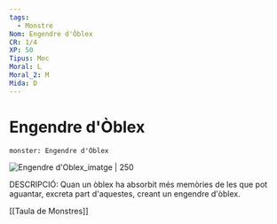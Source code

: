 ```yaml
---
tags:
  - Monstre
Nom: Engendre d'Òblex
CR: 1/4
XP: 50
Tipus: Moc
Moral: L
Moral_2: M
Mida: D
---
```

# Engendre d'Òblex

```statblock
monster: Engendre d'Òblex
```

![Engendre d'Oblex_imatge | 250](https://static.wikia.nocookie.net/forgottenrealms/images/2/24/Oblex_spawn-5e.png/revision/latest/scale-to-width-down/884?cb&#x3D;20190515023058)

DESCRIPCIÓ: 
Quan un òblex ha absorbit més memòries de les que pot aguantar, excreta part d'aquestes, creant un engendre d'òblex.

[[Taula de Monstres]]